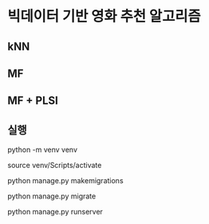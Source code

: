 # 빅데이터 기반 영화 추천 알고리즘

## kNN


## MF


## MF + PLSI


## 실행
python -m venv venv

source venv/Scripts/activate

python manage.py makemigrations

python manage.py migrate

python manage.py runserver



